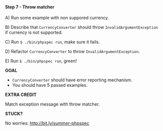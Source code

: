 #### Step 7 - Throw matcher

A) Run some example with non suppored currency.

B) Describe that `CurrencyConverter` should throw `InvalidArgumentException` if currency is not supported.

C) Run `$ ./bin/phpspec run`, make sure it fails.

D) Refactor `CurrencyConverter` to throw `InvalidArgumentException`.

E) Run `$ ./bin/phpspec run`, green!

**GOAL**

* `CurrencyConverter` should have error reporting mechanism.
* You should have 5 passed examples.

**EXTRA CREDIT**

Match exception message with throw matcher.

**STUCK?**

No worries: http://bit.ly/summer-phpspec
